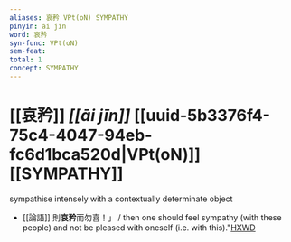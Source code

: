 ```yaml
---
aliases: 哀矜 VPt(oN) SYMPATHY
pinyin: āi jīn
word: 哀矜
syn-func: VPt(oN)
sem-feat: 
total: 1
concept: SYMPATHY 
---
```

# [[哀矜]] *[[āi jīn]]*  [[uuid-5b3376f4-75c4-4047-94eb-fc6d1bca520d|VPt(oN)]] [[SYMPATHY]]
sympathise intensely with a contextually determinate object
 - [[論語]] 則**哀矜**而勿喜！」 / then one should feel sympathy (with these people) and not be pleased with oneself (i.e. with this)."[HXWD](https://hxwd.org/textview.html?location=KR1h0004_tls_019-23a.1)